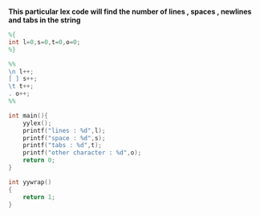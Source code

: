 **This particular lex code will find the number of lines , spaces , newlines and tabs in the string**
```lex
%{
int l=0,s=0,t=0,o=0;
%}

%%
\n l++;
[ ] s++;
\t t++;
. o++;
%%

int main(){
    yylex();
    printf("lines : %d",l);
    printf("space : %d",s);
    printf("tabs : %d",t);
    printf("other character : %d",o);
    return 0;
}

int yywrap()
{
    return 1;
}
